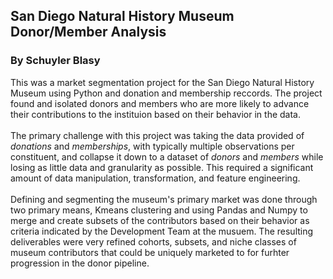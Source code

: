 ## San Diego Natural History Museum Donor/Member Analysis
### By Schuyler Blasy
This was a market segmentation project for the San Diego Natural History Museum using Python and donation and membership reccords. The project found and isolated donors and members who are more likely to advance their contributions to the instituion based on their behavior in the data. </br></br>The primary challenge with this project was taking the data provided of *donations* and *memberships*, with typically multiple observations per constituent, and collapse it down to a dataset of *donors* and *members* while losing as little data and granularity as possible. This required a significant amount of data manipulation, transformation, and feature engineering. </br></br>Defining and segmenting the museum's primary market was done through two primary means, Kmeans clustering and using Pandas and Numpy to merge and create subsets of the contributors based on their behavior as criteria indicated by the Development Team at the musuem. The resulting deliverables were very refined cohorts, subsets, and niche classes of museum contributors that could be uniquely marketed to for furhter progression in the donor pipeline. 
